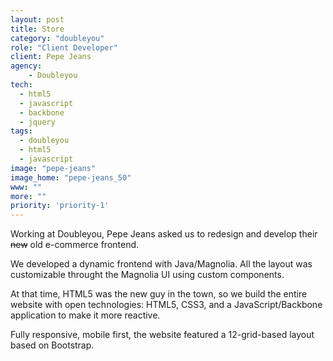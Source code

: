 ```yaml
---
layout: post
title: Store
category: "doubleyou"
role: "Client Developer"
client: Pepe Jeans
agency:
    - Doubleyou
tech:
  - html5
  - javascript
  - backbone
  - jquery
tags:
  - doubleyou
  - html5
  - javascript
image: "pepe-jeans"
image_home: "pepe-jeans_50"
www: ""
more: ""
priority: 'priority-1'
---
```


Working at Doubleyou, Pepe Jeans asked us to redesign and develop their ~~new~~ old e-commerce frontend.

We developed a dynamic frontend with Java/Magnolia. All the layout was customizable throught the Magnolia UI using custom components.  

At that time, HTML5 was the new guy in the town, so we build the entire website with open technologies: HTML5, CSS3, and a JavaScript/Backbone application to make it more reactive.

Fully responsive, mobile first, the website featured a 12-grid-based layout based on Bootstrap.